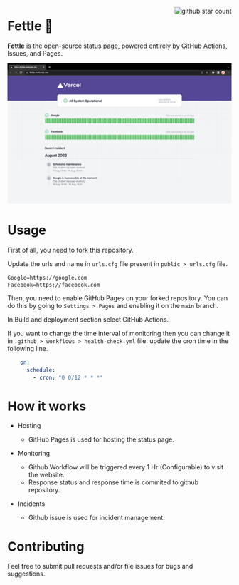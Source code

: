 
<p align="center">
  <img src="https://img.shields.io/github/stars/mehatab/fettle?style=social" alt="github star count" align="right" />
</p>

# Fettle 💟 

**Fettle** is the open-source status page, powered entirely by GitHub Actions, Issues, and Pages.

<img src="./public/ss.png" />


# Usage
First of all, you need to fork this repository.

Update the urls and name in `urls.cfg` file present in `public > urls.cfg` file.

```text
Google=https://google.com
Facebook=https://facebook.com
```

Then, you need to enable GitHub Pages on your forked repository. You can do this by going to `Settings > Pages` and enabling it on the `main` branch.

In Build and deployment section select GitHub Actions.


If you want to change the time interval of monitoring then you can change it in `.github > workflows > health-check.yml` file.
update the cron time in the following line.

```yaml
    on:
      schedule:
        - cron: "0 0/12 * * *"
```

# How it works

- Hosting
    - GitHub Pages is used for hosting the status page.

- Monitoring
    - Github Workflow will be triggered every 1 Hr (Configurable) to visit the website.
    - Response status and response time is commited to github repository.

- Incidents
    - Github issue is used for incident management.

# Contributing
Feel free to submit pull requests and/or file issues for bugs and suggestions.